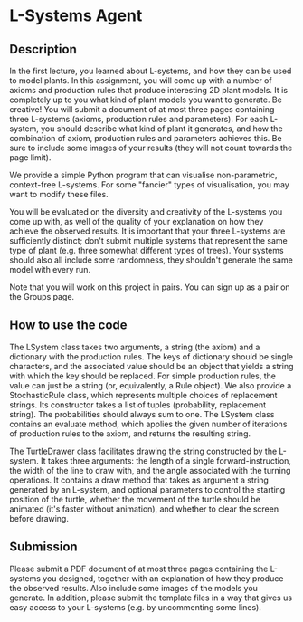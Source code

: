 # L-Systems Agent

## Description

In the first lecture, you learned about L-systems, and how they can be used to model plants. In this assignment, you will come up with a number of axioms and production rules that produce interesting 2D plant models. It is completely up to you what kind of plant models you want to generate. Be creative! You will submit a document of at most three pages containing three L-systems (axioms, production rules and parameters). For each L-system, you should describe what kind of plant it generates, and how the combination of axiom, production rules and parameters achieves this. Be sure to include some images of your results (they will not count towards the page limit).

We provide a simple Python program that can visualise non-parametric, context-free L-systems. For some "fancier" types of visualisation, you may want to modify these files.

You will be evaluated on the diversity and creativity of the L-systems you come up with, as well of the quality of your explanation on how they achieve the observed results. It is important that your three L-systems are sufficiently distinct; don't submit multiple systems that represent the same type of plant (e.g. three somewhat different types of trees). Your systems should also all include some randomness, they shouldn't generate the same model with every run.

Note that you will work on this project in pairs. You can sign up as a pair on the Groups page.

## How to use the code

The LSystem class takes two arguments, a string (the axiom) and a dictionary with the production rules. The keys of dictionary should be single characters, and the associated value should be an object that yields a string with which the key should be replaced. For simple production rules, the value can just be a string (or, equivalently, a Rule object). We also provide a StochasticRule class, which represents multiple choices of replacement strings. Its constructor takes a list of tuples (probability, replacement string). The probabilities should always sum to one. The LSystem class contains an evaluate method, which applies the given number of iterations of production rules to the axiom, and returns the resulting string.

The TurtleDrawer class facilitates drawing the string constructed by the L-system. It takes three arguments: the length of a single forward-instruction, the width of the line to draw with, and the angle associated with the turning operations. It contains a draw method that takes as argument a string generated by an L-system, and optional parameters to control the starting position of the turtle, whether the movement of the turtle should be animated (it's faster without animation), and whether to clear the screen before drawing.

## Submission

Please submit a PDF document of at most three pages containing the L-systems you designed, together with an explanation of how they produce the observed results. Also include some images of the models you generate. In addition, please submit the template files in a way that gives us easy access to your L-systems (e.g. by uncommenting some lines).
